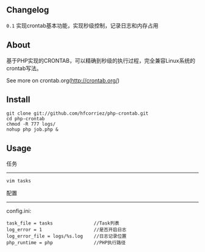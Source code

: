 ## Changelog

`0.1` 实现crontab基本功能，实现秒级控制，记录日志和内存占用

## About

基于PHP实现的CRONTAB，可以精确到秒级的执行过程，完全兼容Linux系统的crontab写法。

See more on crontab.org(http://crontab.org/)

## Install

    git clone git://github.com/hfcorriez/php-crontab.git   
    cd php-crontab   
    chmod -R 777 logs/   
    nohup php job.php &

## Usage

任务
____
    vim tasks

配置
____
config.ini:

    task_file = tasks               //Task列表   
    log_error = 1                   //是否开启日志   
    log_error_file = logs/%s.log    //日志记录位置   
    php_runtime = php               //PHP执行路径